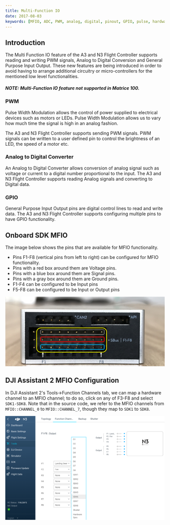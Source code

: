 ```yaml
---
title: Multi-Function IO
date: 2017-08-03
keywords: [MFIO, ADC, PWM, analog, digital, pinout, GPIO, pulse, hardware]
---
```


## Introduction

The Multi Function IO feature of the A3 and N3 Flight Controller supports reading and writing PWM signals, Analog to Digital Conversion and General Purpose Input Output. These new features are being introduced
  in order to avoid having to arrange additional circuitry or micro-controllers for the mentioned low level functionalities.

##### NOTE: Multi-Function IO feature not supported in Matrice 100.
 
### PWM

Pulse Width Modulation allows the control of power supplied to electrical devices such as motors or LEDs. Pulse Width Modulation allows us to vary how much time the signal is high in an analog fashion. 
 
 The A3 and N3 Flight Controller supports sending PWM signals. PWM signals can be written to a user defined pin to control the brightness of an LED, the speed of a motor etc. 

### Analog to Digital Converter 

An Analog to Digital Converter allows conversion of analog signal such as voltage or current to a digital number proportional to the input. 
The A3 and N3 Flight Controller supports reading Analog signals and converting to Digital data.  

### GPIO 

General Purpose Input Output pins are digital control lines to read and write data. 
The A3 and N3 Flight Controller supports configuring multiple pins to have GPIO functionality. 

## Onboard SDK MFIO 

The image below shows the pins that are available for MFIO functionality.
 
* Pins F1-F8 (vertical pins from left to right) can be configured for MFIO functionality. 
* Pins with a red box around them are Voltage pins. 
* Pins with a blue box around them are Signal pins. 
* Pins with a gray box around them are Ground pins. 
* F1-F4 can be configured to be Input pins
* F5-F8 can be configured to be Input or Output pins

[![A3 MFIO](../../images/common/A3MFIO.png)](../../images/common/A3MFIO.png) 

## DJI Assistant 2 MFIO Configuration

In DJI Assistant 2's Tools->Function Channels tab, we can map a hardware channel to an MFIO channel; to do so, click on any of F3-F8 and select `SDK1-SDK8`. Note that in the source code, we refer to the MFIO channels from `MFIO::CHANNEL_0` to `MFIO::CHANNEL_7`, though they map to `SDK1` to `SDK8`.

![MFIO-Assistant-config](../../images/guides/MFIO_config.png)





